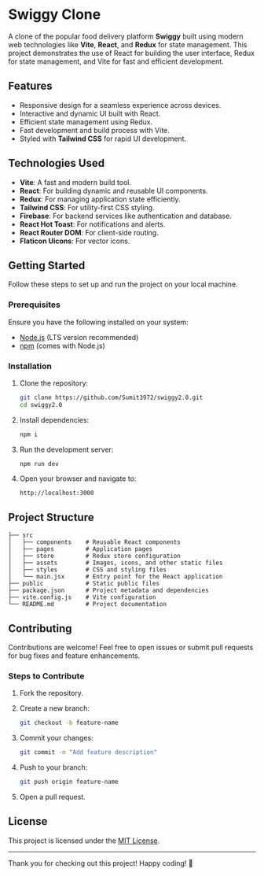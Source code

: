 # Swiggy Clone

A clone of the popular food delivery platform **Swiggy** built using modern web technologies like **Vite**, **React**, and **Redux** for state management. This project demonstrates the use of React for building the user interface, Redux for state management, and Vite for fast and efficient development.

## Features

- Responsive design for a seamless experience across devices.
- Interactive and dynamic UI built with React.
- Efficient state management using Redux.
- Fast development and build process with Vite.
- Styled with **Tailwind CSS** for rapid UI development.

## Technologies Used

- **Vite**: A fast and modern build tool.
- **React**: For building dynamic and reusable UI components.
- **Redux**: For managing application state efficiently.
- **Tailwind CSS**: For utility-first CSS styling.
- **Firebase**: For backend services like authentication and database.
- **React Hot Toast**: For notifications and alerts.
- **React Router DOM**: For client-side routing.
- **Flaticon Uicons**: For vector icons.

## Getting Started

Follow these steps to set up and run the project on your local machine.

### Prerequisites

Ensure you have the following installed on your system:

- [Node.js](https://nodejs.org/) (LTS version recommended)
- [npm](https://www.npmjs.com/) (comes with Node.js)

### Installation

1. Clone the repository:

   ```bash
   git clone https://github.com/Sumit3972/swiggy2.0.git
   cd swiggy2.0
   ```

2. Install dependencies:

   ```bash
   npm i
   ```

3. Run the development server:

   ```bash
   npm run dev
   ```

4. Open your browser and navigate to:

   ```
   http://localhost:3000
   ```

## Project Structure

```
├── src
│   ├── components    # Reusable React components
│   ├── pages         # Application pages
│   ├── store         # Redux store configuration
│   ├── assets        # Images, icons, and other static files
│   ├── styles        # CSS and styling files
│   └── main.jsx      # Entry point for the React application
├── public            # Static public files
├── package.json      # Project metadata and dependencies
├── vite.config.js    # Vite configuration
└── README.md         # Project documentation
```

## Contributing

Contributions are welcome! Feel free to open issues or submit pull requests for bug fixes and feature enhancements.

### Steps to Contribute

1. Fork the repository.
2. Create a new branch:

   ```bash
   git checkout -b feature-name
   ```

3. Commit your changes:

   ```bash
   git commit -m "Add feature description"
   ```

4. Push to your branch:

   ```bash
   git push origin feature-name
   ```

5. Open a pull request.

## License

This project is licensed under the [MIT License](LICENSE).

---

Thank you for checking out this project! Happy coding! 🚀

